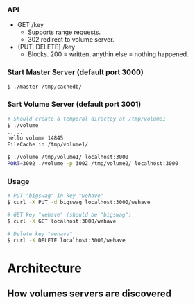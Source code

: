 ### API

- GET /key
  - Supports range requests.
  - 302 redirect to volume server.
- {PUT, DELETE} /key
  - Blocks. 200 = written, anythin else = nothing happened.

### Start Master Server (default port 3000)

```bash
$ ./master /tmp/cachedb/
```

### Sart Volume Server (default port 3001)

```bash
# Should create a temporal directoy at /tmp/volume1
$ ./volume
.. ..
hello volume 14845
FileCache in /tmp/volume1/

$ ./volume /tmp/volume1/ localhost:3000
PORT=3002 ./volume -p 3002 /tmp/volume2/ localhost:3000
```

### Usage

```bash
# PUT "bigswag" in key "wehave"
$ curl -X PUT -d bigswag localhost:3000/wehave

# GET key "wehave" (should be "bigswag")
$ curl -X GET localhost:3000/wehave

# Delete key "wehave"
$ curl -X DELETE localhost:3000/wehave
```

# Architecture

## How volumes servers are discovered



